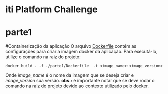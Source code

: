 # iti Platform Challenge

# parte1

#Containerização da aplicação
O arquivo [Dockerfile](/parte1/Dockerfile) contém as configurações para criar a imagem docker da aplicação.
Para executá-lo, utilize o comando na raiz do projeto:
```shell script
docker build . -f ./parte1/Dockerfile  -t <image_name>:<image_version>
```
Onde <i>image_name</i> é o nome da imagem que se deseja criar e <i>image_version</i> sua versão.
<b>obs.:</b> é importante notar que se deve rodar o comando na raiz do projeto devido ao contexto
utilizado pelo docker. 

